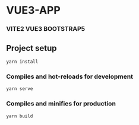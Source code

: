 # VUE3-APP

### VITE2 VUE3 BOOTSTRAP5


## Project setup
```
yarn install
```

### Compiles and hot-reloads for development
```
yarn serve
```

### Compiles and minifies for production
```
yarn build
```
